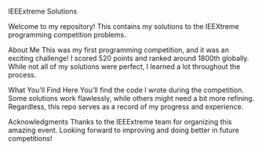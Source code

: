 
IEEExtreme Solutions

Welcome to my repository! This contains my solutions to the IEEXtreme programming competition problems.

About Me
This was my first programming competition, and it was an exciting challenge! I scored 520 points and ranked around 1800th globally. While not all of my solutions were perfect, I learned a lot throughout the process.

What You'll Find Here
You'll find the code I wrote during the competition. Some solutions work flawlessly, while others might need a bit more refining. Regardless, this repo serves as a record of my progress and experience.

Acknowledgments
Thanks to the IEEExtreme team for organizing this amazing event. Looking forward to improving and doing better in future competitions!